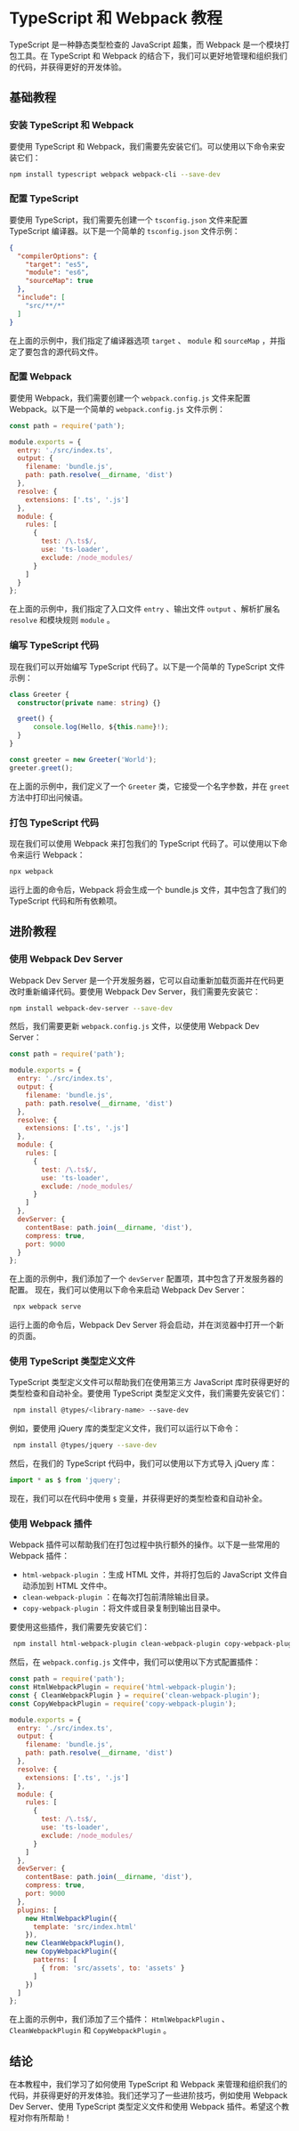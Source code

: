 # TypeScript 和 Webpack 教程

TypeScript 是一种静态类型检查的 JavaScript 超集，而 Webpack 是一个模块打包工具。在 TypeScript 和 Webpack 的结合下，我们可以更好地管理和组织我们的代码，并获得更好的开发体验。
## 基础教程

### 安装 TypeScript 和 Webpack

要使用 TypeScript 和 Webpack，我们需要先安装它们。可以使用以下命令来安装它们：
```bash
npm install typescript webpack webpack-cli --save-dev
```
### 配置 TypeScript

要使用 TypeScript，我们需要先创建一个  `tsconfig.json`  文件来配置 TypeScript 编译器。以下是一个简单的  `tsconfig.json`  文件示例：
```json
{
  "compilerOptions": {
    "target": "es5",
    "module": "es6",
    "sourceMap": true
  },
  "include": [
    "src/**/*"
  ]
}
```
在上面的示例中，我们指定了编译器选项  `target` 、 `module`  和  `sourceMap` ，并指定了要包含的源代码文件。
### 配置 Webpack

要使用 Webpack，我们需要创建一个  `webpack.config.js`  文件来配置 Webpack。以下是一个简单的  `webpack.config.js`  文件示例：
```javascript
const path = require('path');

module.exports = {
  entry: './src/index.ts',
  output: {
    filename: 'bundle.js',
    path: path.resolve(__dirname, 'dist')
  },
  resolve: {
    extensions: ['.ts', '.js']
  },
  module: {
    rules: [
      {
        test: /\.ts$/,
        use: 'ts-loader',
        exclude: /node_modules/
      }
    ]
  }
};
```
在上面的示例中，我们指定了入口文件  `entry` 、输出文件  `output` 、解析扩展名  `resolve`  和模块规则  `module` 。
### 编写 TypeScript 代码

现在我们可以开始编写 TypeScript 代码了。以下是一个简单的 TypeScript 文件示例：
```typescript
class Greeter {
  constructor(private name: string) {}

  greet() {
      console.log(Hello, ${this.name}!);
  }
}

const greeter = new Greeter('World');
greeter.greet();

```


在上面的示例中，我们定义了一个 `Greeter` 类，它接受一个名字参数，并在 `greet` 方法中打印出问候语。

### 打包 TypeScript 代码

现在我们可以使用 Webpack 来打包我们的 TypeScript 代码了。可以使用以下命令来运行 Webpack：

```bash
npx webpack
```
运行上面的命令后，Webpack 将会生成一个 bundle.js 文件，其中包含了我们的 TypeScript 代码和所有依赖项。
## 进阶教程

### 使用 Webpack Dev Server

Webpack Dev Server 是一个开发服务器，它可以自动重新加载页面并在代码更改时重新编译代码。要使用 Webpack Dev Server，我们需要先安装它：
```bash
npm install webpack-dev-server --save-dev
```
然后，我们需要更新  `webpack.config.js`  文件，以便使用 Webpack Dev Server：
```javascript
const path = require('path');

module.exports = {
  entry: './src/index.ts',
  output: {
    filename: 'bundle.js',
    path: path.resolve(__dirname, 'dist')
  },
  resolve: {
    extensions: ['.ts', '.js']
  },
  module: {
    rules: [
      {
        test: /\.ts$/,
        use: 'ts-loader',
        exclude: /node_modules/
      }
    ]
  },
  devServer: {
    contentBase: path.join(__dirname, 'dist'),
    compress: true,
    port: 9000
  }
};
```
在上面的示例中，我们添加了一个  `devServer`  配置项，其中包含了开发服务器的配置。
现在，我们可以使用以下命令来启动 Webpack Dev Server：
```bash
 npx webpack serve
```
运行上面的命令后，Webpack Dev Server 将会启动，并在浏览器中打开一个新的页面。
### 使用 TypeScript 类型定义文件

TypeScript 类型定义文件可以帮助我们在使用第三方 JavaScript 库时获得更好的类型检查和自动补全。要使用 TypeScript 类型定义文件，我们需要先安装它们：
```bash
 npm install @types/<library-name> --save-dev
```
例如，要使用 jQuery 库的类型定义文件，我们可以运行以下命令：
```bash
 npm install @types/jquery --save-dev
```
然后，在我们的 TypeScript 代码中，我们可以使用以下方式导入 jQuery 库：
```typescript
import * as $ from 'jquery';
```
现在，我们可以在代码中使用  `$`  变量，并获得更好的类型检查和自动补全。
### 使用 Webpack 插件

Webpack 插件可以帮助我们在打包过程中执行额外的操作。以下是一些常用的 Webpack 插件：
-  `html-webpack-plugin` ：生成 HTML 文件，并将打包后的 JavaScript 文件自动添加到 HTML 文件中。
-  `clean-webpack-plugin` ：在每次打包前清除输出目录。
-  `copy-webpack-plugin` ：将文件或目录复制到输出目录中。

要使用这些插件，我们需要先安装它们：
```bash
 npm install html-webpack-plugin clean-webpack-plugin copy-webpack-plugin --save-dev
```
然后，在  `webpack.config.js`  文件中，我们可以使用以下方式配置插件：
```javascript
const path = require('path');
const HtmlWebpackPlugin = require('html-webpack-plugin');
const { CleanWebpackPlugin } = require('clean-webpack-plugin');
const CopyWebpackPlugin = require('copy-webpack-plugin');

module.exports = {
  entry: './src/index.ts',
  output: {
    filename: 'bundle.js',
    path: path.resolve(__dirname, 'dist')
  },
  resolve: {
    extensions: ['.ts', '.js']
  },
  module: {
    rules: [
      {
        test: /\.ts$/,
        use: 'ts-loader',
        exclude: /node_modules/
      }
    ]
  },
  devServer: {
    contentBase: path.join(__dirname, 'dist'),
    compress: true,
    port: 9000
  },
  plugins: [
    new HtmlWebpackPlugin({
      template: 'src/index.html'
    }),
    new CleanWebpackPlugin(),
    new CopyWebpackPlugin({
      patterns: [
        { from: 'src/assets', to: 'assets' }
      ]
    })
  ]
};
```
在上面的示例中，我们添加了三个插件： `HtmlWebpackPlugin` 、 `CleanWebpackPlugin`  和  `CopyWebpackPlugin` 。
## 结论

在本教程中，我们学习了如何使用 TypeScript 和 Webpack 来管理和组织我们的代码，并获得更好的开发体验。我们还学习了一些进阶技巧，例如使用 Webpack Dev Server、使用 TypeScript 类型定义文件和使用 Webpack 插件。希望这个教程对你有所帮助！